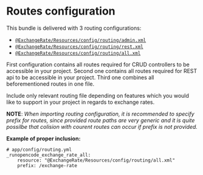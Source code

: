 Routes configuration
====================

This bundle is delivered with 3 routing configurations:

- [`@ExchangeRate/Resources/config/routing/admin.xml`](../src/RunOpenCode/Bundle/ExchangeRate/Resources/config/routing/admin.xml)
- [`@ExchangeRate/Resources/config/routing/rest.xml`](../src/RunOpenCode/Bundle/ExchangeRate/Resources/config/routing/rest.xml)
- [`@ExchangeRate/Resources/config/routing/all.xml`](../src/RunOpenCode/Bundle/ExchangeRate/Resources/config/routing/all.xml)

First configuration contains all routes required for CRUD controllers
to be accessible in your project. Second one contains all routes
required for REST api to be accessible in your project. Third one
combines all beforementioned routes in one file.

Include only relevant routing file depending on features which you would
like to support in your project in regards to exchange rates.

**NOTE**: _When importing routing configuration, it is recommended to specify
prefix for routes, since provided route paths are very generic and it is
quite possilbe that colision with courent routes can occur if prefix is not provided._

**Example of proper inclusion:**

    # app/config/routing.yml
    _runopencode_exchange_rate_all:
        resource: "@ExchangeRate/Resources/config/routing/all.xml"
        prefix: /exchange-rate

